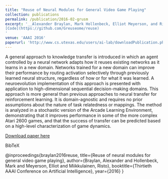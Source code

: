 ```yaml
---
title: "Reuse of Neural Modules for General Video Game Playing"
collection: publications
permalink: /publication/2016-02-grusm
excerpt: '__Alexander Braylan, Mark Hollenbeck, Elliot Meyerson, and Risto Miikkulainen__. A general approach to knowledge transfer is introduced in which an agent controlled by a neural network adapts how it reuses existing networks as it learns in a new domain. Networks trained for a new domain can improve their performance by routing activation selectively through previously learned neural structure, regardless of how or for what it was learned. A neuroevolution implementation of this approach is presented with application to high-dimensional sequential decision-making domains. This approach is more general than previous approaches to neural transfer for reinforcement learning. It is domain-agnostic and requires no prior assumptions about the nature of task relatedness or mappings. The method is analyzed in a stochastic version of the Arcade Learning Environment, demonstrating that it improves performance in some of the more complex Atari 2600 games, and that the success of transfer can be predicted based on a high-level characterization of game dynamics. [Slides](https://www.slideshare.net/AlexanderBraylan/on-the-cross-domain-reusability-of-neural-modules-for-general-video-game-playing),
[Code](https://github.com/Greuseome/reuse)
'
venue: 'AAAI 2016'
paperurl: 'http://www.cs.utexas.edu/users/ai-lab/downloadPublication.php?filename=http://nn.cs.utexas.edu/downloads/papers/braylan.aaai16.pdf&pubid=127544'
---
```

A general approach to knowledge transfer is introduced in which an agent controlled by a neural network adapts how it reuses existing networks as it learns in a new domain. Networks trained for a new domain can improve their performance by routing activation selectively through previously learned neural structure, regardless of how or for what it was learned. A neuroevolution implementation of this approach is presented with application to high-dimensional sequential decision-making domains. This approach is more general than previous approaches to neural transfer for reinforcement learning. It is domain-agnostic and requires no prior assumptions about the nature of task relatedness or mappings. The method is analyzed in a stochastic version of the Arcade Learning Environment, demonstrating that it improves performance in some of the more complex Atari 2600 games, and that the success of transfer can be predicted based on a high-level characterization of game dynamics.

[Download paper here](http://www.cs.utexas.edu/users/ai-lab/downloadPublication.php?filename=http://nn.cs.utexas.edu/downloads/papers/braylan.aaai16.pdf&pubid=127544)

BibTeX

@inproceedings{braylan2016reuse,
  title={Reuse of neural modules for general video game playing},
  author={Braylan, Alexander and Hollenbeck, Mark and Meyerson, Elliot and Miikkulainen, Risto},
  booktitle={Thirtieth AAAI Conference on Artificial Intelligence},
  year={2016}
}